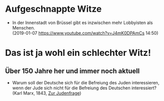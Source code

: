 # Aufgeschnappte Witze

- In der Innenstadt von Brüssel gibt es inzwischen mehr Lobbyisten als Menschen.  
  (2019-01-07 https://www.youtube.com/watch?v=J4mK0DPAmCs 14:50)

# Das ist ja wohl ein schlechter Witz!

## Über 150 Jahre her und immer noch aktuell

- Warum soll der Deutsche sich für die Befreiung des Juden interessieren, wenn der Jude sich nicht für die Befreiung des Deutschen interessiert? (Karl Marx, 1843, [Zur Judenfrage](http://www.mlwerke.de/me/me01/me01_347.htm))
